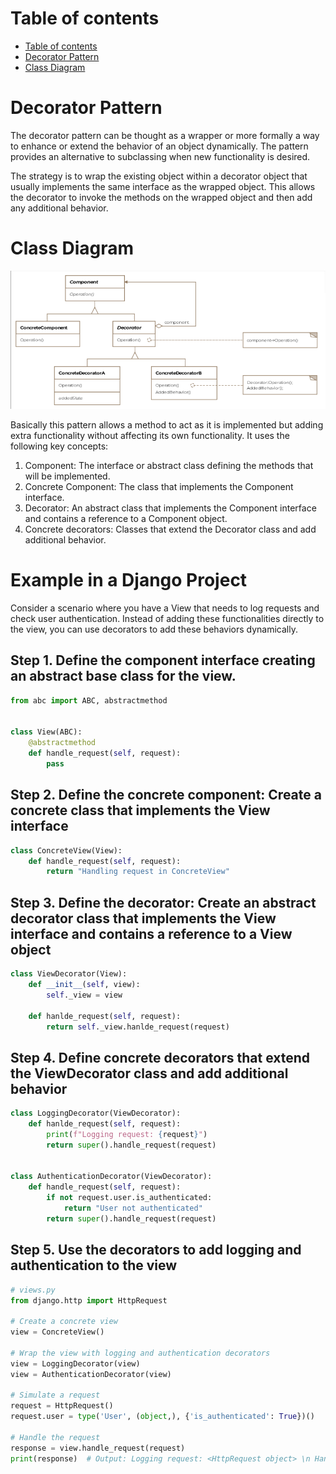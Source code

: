 # Table of contents 
- [Table of contents](#table-of-contents)
- [Decorator Pattern](#decorator-pattern)
- [Class Diagram](#class-diagram)

# Decorator Pattern
The decorator pattern can be thought as a wrapper or more formally a way to enhance or extend the behavior of an object dynamically. The pattern provides an alternative to subclassing when new functionality is desired.

The strategy is to wrap the existing object within a decorator object that usually implements the same interface as the wrapped object. This allows the decorator to invoke the methods on the wrapped object and then add any additional behavior. 

# Class Diagram 
![Decorator Pattern Scructural](images/decorator.png)


Basically this pattern allows a method to act as it is implemented but adding extra functionality without affecting its own functionality. It uses the following key concepts: 

1. Component: The interface or abstract class defining the methods that will be implemented. 
2. Concrete Component: The class that implements the Component interface. 
3. Decorator: An abstract class that implements the Component interface and contains a reference to a Component object. 
4. Concrete decorators: Classes that extend the Decorator class and add additional behavior. 


# Example in a Django Project 
Consider a scenario where you have a View that needs to log requests and check user authentication. Instead of adding these functionalities directly to the view, you can use decorators to add these behaviors dynamically. 

## Step 1. Define the component interface creating an abstract base class for the view. 
```python
from abc import ABC, abstractmethod


class View(ABC):
    @abstractmethod
    def handle_request(self, request):
        pass
```

## Step 2. Define the concrete component: Create a concrete class that implements the View interface 
```python 
class ConcreteView(View):
    def handle_request(self, request):
        return "Handling request in ConcreteView"
```

## Step 3. Define the decorator: Create an abstract decorator class that implements the View interface and contains a reference to a View object
```python 
class ViewDecorator(View):
    def __init__(self, view):
        self._view = view 

    def hanlde_request(self, request):
        return self._view.hanlde_request(request)
```

## Step 4. Define concrete decorators that extend the ViewDecorator class and add additional behavior 
```python 
class LoggingDecorator(ViewDecorator):
    def hanlde_request(self, request):
        print(f"Logging request: {request}")
        return super().handle_request(request)


class AuthenticationDecorator(ViewDecorator):
    def handle_request(self, request):
        if not request.user.is_authenticated:
            return "User not authenticated"
        return super().handle_request(request)
```


## Step 5. Use the decorators to add logging and authentication to the view 
```python 
# views.py
from django.http import HttpRequest

# Create a concrete view
view = ConcreteView()

# Wrap the view with logging and authentication decorators
view = LoggingDecorator(view)
view = AuthenticationDecorator(view)

# Simulate a request
request = HttpRequest()
request.user = type('User', (object,), {'is_authenticated': True})()

# Handle the request
response = view.handle_request(request)
print(response)  # Output: Logging request: <HttpRequest object> \n Handling request in ConcreteView
```